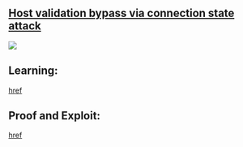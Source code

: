 ## [Host validation bypass via connection state attack](https://portswigger.net/web-security/host-header/exploiting/lab-host-header-host-validation-bypass-via-connection-state-attack)

![](https://github.com/nu11secur1ty/PortSwigger-Web-Security-Academy/blob/main/HTTP-Host-header-attacks/Host-validation-bypass-via-connection-state-attack/Docs/Screenshot%202022-08-13%20231429.png)

## Learning:
[href](https://portswigger.net/web-security/host-header)

## Proof and Exploit:
[href](https://streamable.com/60olh7)
